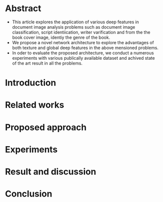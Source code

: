 # Abstract
+ This article explores the application of various deep features in document image analysis problems such as document image classification, script identiication, writer varification and from the the book cover image, identiy the genre of the book.
+ We propose a novel network architecture to explore the advantages of both texture and global deep features in the above mensioned problems.
+ In oder to evaluate the proposed architecture, we conduct a numerous experiments with various publically available dataset and achived state of the art result in all the problems. 

# Introduction
# Related works
# Proposed approach
# Experiments
# Result and discussion 
# Conclusion
